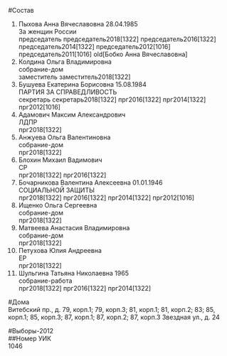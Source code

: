 #Состав  
1. Пыхова Анна Вячеславовна 28.04.1985  
    За женщин России  
    председатель председатель2018[1322] председатель2016[1322] председатель2014[1322] председатель2012[1016] председатель2011[1016] old[Бобко Анна Вячеславовна]  
2. Колдина Ольга Владимировна  
    собрание-дом  
    заместитель заместитель2018[1322]  
3. Бушуева Екатерина Борисовна 15.08.1984  
    ПАРТИЯ ЗА СПРАВЕДЛИВОСТЬ  
    секретарь секретарь2018[1322] прг2016[1322] прг2014[1322] прг2012[1016]  
4. Адамович Максим Александрович  
    ЛДПР  
    прг2018[1322]  
5. Анжуева Ольга Валентиновна  
    собрание-дом  
    прг2018[1322]  
6. Блохин Михаил Вадимович  
    СР  
    прг2018[1322] прг2016[1322]  
7. Бочарникова Валентина Алексеевна 01.01.1946  
    СОЦИАЛЬНОЙ ЗАЩИТЫ  
    прг2018[1322] прг2016[1322] прг2014[1322] прг2012[1016]  
8. Ищенко Ольга Сергеевна  
    собрание-дом  
    прг2018[1322]  
9. Матвеева Анастасия Владимировна  
    собрание-дом  
    прг2018[1322]  
10. Петухова Юлия Андреевна  
    ЕР  
    прг2018[1322]  
11. Шульгина Татьяна Николаевна 1965  
    собрание-работа  
    прг2018[1322] прг2016[1322] прг2014[1322]  
  
#Дома  
Витебский пр., д. 79, корп.1; 79, корп.З; 81, корп.1; 81, корп.2; 83; 85, корп.1; 85, корп.З; 87, корп.1; 87, корп.2; 87, корп.З Звездная ул., д. 24  
  
#Выборы-2012  
##Номер УИК  
1046  
